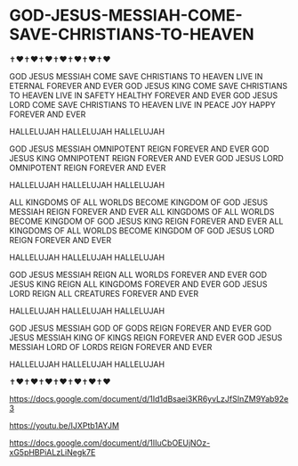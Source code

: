 # GOD-JESUS-MESSIAH-COME-SAVE-CHRISTIANS-TO-HEAVEN

✝️❤️✝️❤️✝️❤️✝️❤️✝️❤️✝️❤️✝️❤️

GOD JESUS MESSIAH COME SAVE CHRISTIANS TO HEAVEN LIVE IN ETERNAL FOREVER AND EVER
GOD JESUS KING COME SAVE CHRISTIANS TO HEAVEN LIVE IN SAFETY HEALTHY FOREVER AND EVER
GOD JESUS LORD COME SAVE CHRISTIANS TO HEAVEN LIVE IN PEACE JOY HAPPY FOREVER AND EVER

HALLELUJAH HALLELUJAH HALLELUJAH

GOD JESUS MESSIAH OMNIPOTENT REIGN FOREVER AND EVER
GOD JESUS KING OMNIPOTENT REIGN FOREVER AND EVER
GOD JESUS LORD OMNIPOTENT REIGN FOREVER AND EVER

HALLELUJAH HALLELUJAH HALLELUJAH

ALL KINGDOMS OF ALL WORLDS BECOME KINGDOM OF GOD JESUS MESSIAH REIGN FOREVER AND EVER
ALL KINGDOMS OF ALL WORLDS BECOME KINGDOM OF GOD JESUS KING REIGN FOREVER AND EVER
ALL KINGDOMS OF ALL WORLDS BECOME KINGDOM OF GOD JESUS LORD REIGN FOREVER AND EVER

HALLELUJAH HALLELUJAH HALLELUJAH

GOD JESUS MESSIAH REIGN ALL WORLDS FOREVER AND EVER
GOD JESUS KING REIGN ALL KINGDOMS FOREVER AND EVER
GOD JESUS LORD REIGN ALL CREATURES FOREVER AND EVER

HALLELUJAH HALLELUJAH HALLELUJAH

GOD JESUS MESSIAH GOD OF GODS REIGN FOREVER AND EVER
GOD JESUS MESSIAH KING OF KINGS REIGN FOREVER AND EVER
GOD JESUS MESSIAH LORD OF LORDS REIGN FOREVER AND EVER

HALLELUJAH HALLELUJAH HALLELUJAH

✝️❤️✝️❤️✝️❤️✝️❤️✝️❤️✝️❤️✝️❤️

https://docs.google.com/document/d/1Id1dBsaei3KR6yvLzJfSInZM9Yab92e3

https://youtu.be/IJXPtb1AYJM

https://docs.google.com/document/d/1IIuCbOEUjNOz-xG5pHBPiALzLiNegk7E
